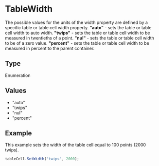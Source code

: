 # TableWidth

The possible values for the units of the width property are defined by a specific table or table cell width property.**"auto"** - sets the table or table cell width to auto width.**"twips"** - sets the table or table cell width to be measured in twentieths of a point.**"nul"** - sets the table or table cell width to be of a zero value.**"percent"** - sets the table or table cell width to be measured in percent to the parent container.

## Type

Enumeration

## Values

- "auto"
- "twips"
- "nul"
- "percent"


## Example

This example sets the width of the table cell equal to 100 points (2000 twips).

```javascript editor-pptx
tableCell.SetWidth("twips", 2000);
```
